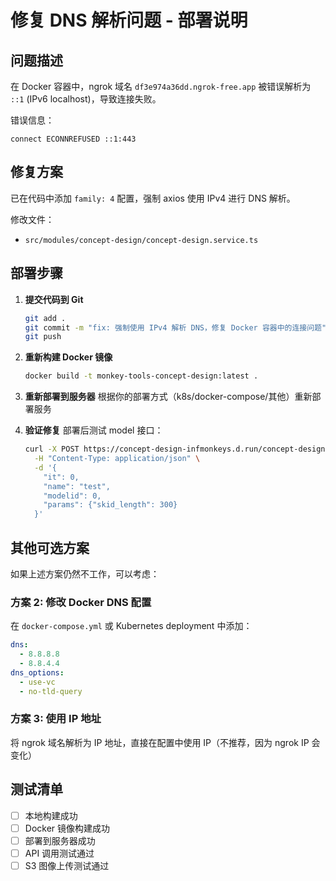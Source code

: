 # 修复 DNS 解析问题 - 部署说明

## 问题描述

在 Docker 容器中，ngrok 域名 `df3e974a36dd.ngrok-free.app` 被错误解析为 `::1` (IPv6 localhost)，导致连接失败。

错误信息：
```
connect ECONNREFUSED ::1:443
```

## 修复方案

已在代码中添加 `family: 4` 配置，强制 axios 使用 IPv4 进行 DNS 解析。

修改文件：
- `src/modules/concept-design/concept-design.service.ts`

## 部署步骤

1. **提交代码到 Git**
   ```bash
   git add .
   git commit -m "fix: 强制使用 IPv4 解析 DNS，修复 Docker 容器中的连接问题"
   git push
   ```

2. **重新构建 Docker 镜像**
   ```bash
   docker build -t monkey-tools-concept-design:latest .
   ```

3. **重新部署到服务器**
   根据你的部署方式（k8s/docker-compose/其他）重新部署服务

4. **验证修复**
   部署后测试 model 接口：
   ```bash
   curl -X POST https://concept-design-infmonkeys.d.run/concept-design/model \
     -H "Content-Type: application/json" \
     -d '{
       "it": 0,
       "name": "test",
       "modelid": 0,
       "params": {"skid_length": 300}
     }'
   ```

## 其他可选方案

如果上述方案仍然不工作，可以考虑：

### 方案 2: 修改 Docker DNS 配置

在 `docker-compose.yml` 或 Kubernetes deployment 中添加：

```yaml
dns:
  - 8.8.8.8
  - 8.8.4.4
dns_options:
  - use-vc
  - no-tld-query
```

### 方案 3: 使用 IP 地址

将 ngrok 域名解析为 IP 地址，直接在配置中使用 IP（不推荐，因为 ngrok IP 会变化）

## 测试清单

- [ ] 本地构建成功
- [ ] Docker 镜像构建成功
- [ ] 部署到服务器成功
- [ ] API 调用测试通过
- [ ] S3 图像上传测试通过
